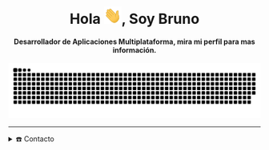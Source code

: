 <div align="center">
<h1 align="center">Hola <img width="35" src="https://github.com/1999AZZAR/1999AZZAR/blob/main/resources/img/waving.gif">, Soy Bruno</h1>
<h4 align="center">Desarrollador de Aplicaciones Multiplataforma, mira mi perfil para mas información.</h4>
</div>

<div align="center">
  <a href="https://1999azzar.github.io/1999AZZAR/">
  <img  src="https://github.com/1999AZZAR/1999AZZAR/blob/main/resources/img/grid-snake.svg"
       alt="snake" /></a>
</div>

-----
<details>
  <summary>☎️ Contacto</summary>
<div>
  <samp>
    <h2 align="center">Mis Redes:</h2>
    <p align="center">
      <br/>
      <a href="www.linkedin.com/in/josé-bruno-cuevas-roman/" target="blank"><img align="center"
         src="https://img.shields.io/badge/linkedin-%231DA1F2.svg?style=for-the-badge&logo=linkedin&logoColor=white"
         alt="azzar" height="30"/></a>
     </a>
      <a href="mailto:jb.dev.019@gmail.com" target="blank"><img align="center"
         src="https://img.shields.io/badge/gmail-EA4335.svg?style=for-the-badge&logo=gmail&logoColor=white"
         alt="azzar" height="30"/></a>
    </p>
  <p align="center">
      </a>
      <a href="https://wa.me/+34646803121" target="blank"><img align="center"
         src="https://img.shields.io/badge/whatsapp-4B7F1.svg?style=for-the-badge&logo=whatsapp&logoColor=white"
         alt="azzar" height="30"/></a>
      <a href="https://twitter.com/Yeibii" target="blank"><img align="center"
         src="https://img.shields.io/badge/twitter-1DA1F2.svg?style=for-the-badge&logo=twitter&logoColor=white"
         alt="azzar" height="30"/></a>
      <br>
    </p>
  </samp>
</div>
</details>
